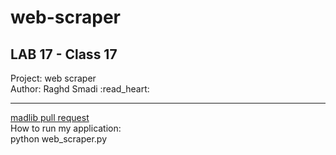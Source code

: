 ﻿# web-scraper
## LAB 17 - Class 17
Project: web scraper <br>
Author: Raghd Smadi :read_heart:

********************************************************

[madlib pull request](https://github.com/Raghdsmadi/web-scraper/pull/1) <br>
How to run my application: <br>
python web_scraper.py <br>

